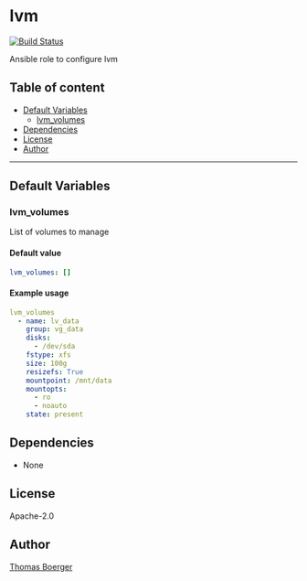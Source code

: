 # lvm

[![Build Status](https://cloud.drone.io/api/badges/rolehippie/lvm/status.svg)](https://cloud.drone.io/rolehippie/lvm)

Ansible role to configure lvm

## Table of content

* [Default Variables](#default-variables)
  * [lvm_volumes](#lvm_volumes)
* [Dependencies](#dependencies)
* [License](#license)
* [Author](#author)

---

## Default Variables

### lvm_volumes

List of volumes to manage

#### Default value

```YAML
lvm_volumes: []
```

#### Example usage

```YAML
lvm_volumes
  - name: lv_data
    group: vg_data
    disks:
      - /dev/sda
    fstype: xfs
    size: 100g
    resizefs: True
    mountpoint: /mnt/data
    mountopts:
      - ro
      - noauto
    state: present
```

## Dependencies

- None

## License

Apache-2.0

## Author

[Thomas Boerger](https://github.com/tboerger)
